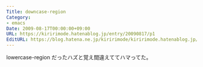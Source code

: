 ```yaml
---
Title: downcase-region
Category:
- emacs
Date: 2009-08-17T00:00:00+09:00
URL: https://kiririmode.hatenablog.jp/entry/20090817/p1
EditURL: https://blog.hatena.ne.jp/kiririmode/kiririmode.hatenablog.jp/atom/entry/8454420450078212699
---
```



lowercase-region だったハズと覚え間違えててハマってた。
